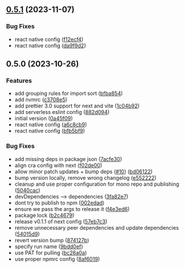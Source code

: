 

## [0.5.1](https://github.com/novemberfiveco/eslint-config/compare/eslint-config-react-native@0.5.0...eslint-config-react-native@0.5.1) (2023-11-07)


### Bug Fixes

* react native config ([f12ecf4](https://github.com/novemberfiveco/eslint-config/commit/f12ecf4dd839b56111ffa754f60525310769b927))
* react native config ([da9f9d2](https://github.com/novemberfiveco/eslint-config/commit/da9f9d20f069c7c330f026acf37525abead9a7c6))

## 0.5.0 (2023-10-26)


### Features

* add grouping rules for import sort ([bfba854](https://github.com/novemberfiveco/eslint-config/commit/bfba854ed5549bd9efe5c0d954e7ff5efaa99fa1))
* add nvmrc ([c3708e5](https://github.com/novemberfiveco/eslint-config/commit/c3708e5b6429100d74e3c778a7ba5af866664a5e))
* add prettier 3.0 support for next and vite ([1c04b92](https://github.com/novemberfiveco/eslint-config/commit/1c04b92f56564299ada70f2ce9b392c8d8b9b2a2))
* add serverless eslint config ([882d094](https://github.com/novemberfiveco/eslint-config/commit/882d0940a6878ebc7638075bba84bd34c90c2ff2))
* initial version ([0a45f09](https://github.com/novemberfiveco/eslint-config/commit/0a45f09600ddd2befcf89e2ccc0f5ed6c71ebff5))
* react native config ([a6c8cb9](https://github.com/novemberfiveco/eslint-config/commit/a6c8cb974c2e082f8a035c73b6ec001ff8abcdb2))
* react native config ([bfb5bf9](https://github.com/novemberfiveco/eslint-config/commit/bfb5bf94df6ac898137d0dcea4259b77ccb6c1e0))


### Bug Fixes

* add missing deps in package json ([7acfe30](https://github.com/novemberfiveco/eslint-config/commit/7acfe30feb8af89e1e9bc0dc5db1c3a5a22bee5e))
* align cra config with next ([f02de00](https://github.com/novemberfiveco/eslint-config/commit/f02de00ed8ba86742e55c7fc2bcc8b39275dd1d7))
* allow minor patch updates + bump deps ([#10](https://github.com/novemberfiveco/eslint-config/issues/10)) ([bd06122](https://github.com/novemberfiveco/eslint-config/commit/bd06122161f8a1c6cc49d4da22553a3acedacbc8))
* bump version locally, remove wrong changelog ([e552222](https://github.com/novemberfiveco/eslint-config/commit/e55222220c9bd081a2bd5200aae225874ff7dfed))
* cleanup and use proper configuration for mono repo and publishing ([5040cac](https://github.com/novemberfiveco/eslint-config/commit/5040caccf23080b0c7f2815c468e8b3381054970))
* devDependencies --> dependencies ([3fa82e7](https://github.com/novemberfiveco/eslint-config/commit/3fa82e7ec8817f0ea933081f1913adecf7d77813))
* dont try to publish to npm ([002edad](https://github.com/novemberfiveco/eslint-config/commit/002edadcc00670e6d3d7dc1142218c4e93cca6c4))
* ensure we pass the args to release it ([f4e3ed6](https://github.com/novemberfiveco/eslint-config/commit/f4e3ed65ef3fa5650103c026dcafe6766fecc516))
* package lock ([b2c4679](https://github.com/novemberfiveco/eslint-config/commit/b2c4679778aad397df965cd3424995d2c705ad3b))
* release v0.1.1 of next config ([57eb7c3](https://github.com/novemberfiveco/eslint-config/commit/57eb7c3a048bc7b60527d5c17c65e61d3828883b))
* remove unnecessary peer dependencies and update dependencies ([54015d9](https://github.com/novemberfiveco/eslint-config/commit/54015d94c87865afbfcc689b1e5440df209f20fe))
* revert version bump ([874127b](https://github.com/novemberfiveco/eslint-config/commit/874127bbc4f9d4e5a2221388b4ff7e52bb608766))
* specify run name ([9bdd0ef](https://github.com/novemberfiveco/eslint-config/commit/9bdd0ef60d4d7c1243e067a61e7f9fcb647e9a72))
* use PAT for pulling ([bc26a0a](https://github.com/novemberfiveco/eslint-config/commit/bc26a0ad857534dfcd5ad10788e241535c0aa75f))
* use proper npmrc config ([8af6019](https://github.com/novemberfiveco/eslint-config/commit/8af6019181040d637f067ff5e0ebd4a75293651b))